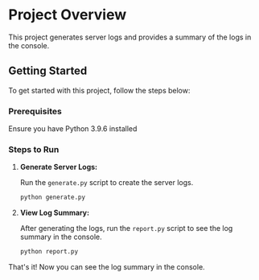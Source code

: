 # Project Overview

This project generates server logs and provides a summary of the logs in the console.

## Getting Started

To get started with this project, follow the steps below:

### Prerequisites

Ensure you have Python 3.9.6 installed

### Steps to Run

1. **Generate Server Logs:**

   Run the `generate.py` script to create the server logs.

   ```sh
   python generate.py
   ```

2. **View Log Summary:**

   After generating the logs, run the `report.py` script to see the log summary in the console.

   ```sh
   python report.py
   ```

That's it! Now you can see the log summary in the console.

